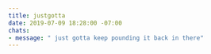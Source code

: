 ```yaml
---
title: justgotta
date: 2019-07-09 18:28:00 -07:00
chats:
- message: " just gotta keep pounding it back in there"
---
```


